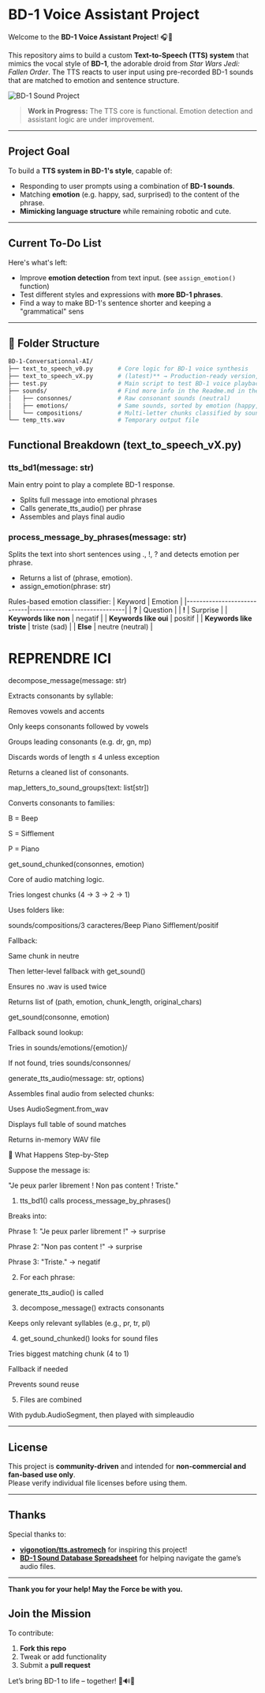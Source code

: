 # BD-1 Voice Assistant Project

Welcome to the **BD-1 Voice Assistant Project**! 🎧🤖

This repository aims to build a custom **Text-to-Speech (TTS) system** that mimics the vocal style of **BD-1**, the adorable droid from *Star Wars Jedi: Fallen Order*. The TTS reacts to user input using pre-recorded BD-1 sounds that are matched to emotion and sentence structure.

![BD-1 Sound Project](https://th.bing.com/th/id/OIP.Shcaq2sc_Ovxg0BefIrLsAHaLO?rs=1&pid=ImgDetMain)

> **Work in Progress:** The TTS core is functional. Emotion detection and assistant logic are under improvement.

---

## Project Goal

To build a **TTS system in BD-1's style**, capable of:
- Responding to user prompts using a combination of **BD-1 sounds**.
- Matching **emotion** (e.g. happy, sad, surprised) to the content of the phrase.
- **Mimicking language structure** while remaining robotic and cute.


---

## Current To-Do List

Here's what's left:

- Improve **emotion detection** from text input. (see `assign_emotion()` function)
- Test different styles and expressions with **more BD-1 phrases**.
- Find a way to make BD-1's sentence shorter and keeping a "grammatical" sens

---

## 📂 Folder Structure

```bash
BD-1-Conversationnal-AI/
├── text_to_speech_v0.py       # Core logic for BD-1 voice synthesis
├── text_to_speech_vX.py       # (latest)** → Production-ready version, callable from other scripts without flooding logs.
├── test.py                    # Main script to test BD-1 voice playback
├── sounds/                    # Find more info in the Readme.md in the sounds folder.
│   ├── consonnes/             # Raw consonant sounds (neutral)
│   ├── emotions/              # Same sounds, sorted by emotion (happy, sad, etc.)
│   └── compositions/          # Multi-letter chunks classified by sound families and emotion
└── temp_tts.wav               # Temporary output file
```

## Functional Breakdown (text_to_speech_vX.py)

### tts_bd1(message: str)
  Main entry point to play a complete BD-1 response.

  - Splits full message into emotional phrases
  - Calls generate_tts_audio() per phrase
  - Assembles and plays final audio

### process_message_by_phrases(message: str)
  Splits the text into short sentences using ., !, ? and detects emotion per phrase.

  - Returns a list of (phrase, emotion).
  - assign_emotion(phrase: str)

  Rules-based emotion classifier:
  |            Keyword         | Emotion                      |
  |----------------------------|------------------------------|
  |      **?**                 | Question                     |
  |      **!**                 | Surprise                     |
  | **Keywords like non**      | negatif                      |
  | **Keywords like oui**      | positif                      |
  | **Keywords like triste**   | triste (sad)                 |
  |        **Else**            | neutre (neutral)             |


# REPRENDRE ICI

decompose_message(message: str)

Extracts consonants by syllable:

Removes vowels and accents

Only keeps consonants followed by vowels

Groups leading consonants (e.g. dr, gn, mp)

Discards words of length ≤ 4 unless exception

Returns a cleaned list of consonants.

map_letters_to_sound_groups(text: list[str])

Converts consonants to families:

B = Beep

S = Sifflement

P = Piano

get_sound_chunked(consonnes, emotion)

Core of audio matching logic.

Tries longest chunks (4 → 3 → 2 → 1)

Uses folders like:

sounds/compositions/3 caracteres/Beep Piano Sifflement/positif

Fallback:

Same chunk in neutre

Then letter-level fallback with get_sound()

Ensures no .wav is used twice

Returns list of (path, emotion, chunk_length, original_chars)

get_sound(consonne, emotion)

Fallback sound lookup:

Tries in sounds/emotions/{emotion}/

If not found, tries sounds/consonnes/

generate_tts_audio(message: str, options)

Assembles final audio from selected chunks:

Uses AudioSegment.from_wav

Displays full table of sound matches

Returns in-memory WAV file

🎤 What Happens Step-by-Step

Suppose the message is:

"Je peux parler librement ! Non pas content ! Triste."

1. tts_bd1() calls process_message_by_phrases()

Breaks into:

Phrase 1: "Je peux parler librement !" → surprise

Phrase 2: "Non pas content !" → surprise

Phrase 3: "Triste." → negatif

2. For each phrase:

generate_tts_audio() is called

3. decompose_message() extracts consonants

Keeps only relevant syllables (e.g., pr, tr, pl)

4. get_sound_chunked() looks for sound files

Tries biggest matching chunk (4 to 1)

Fallback if needed

Prevents sound reuse

5. Files are combined

With pydub.AudioSegment, then played with simpleaudio

---

## License

This project is **community-driven** and intended for **non-commercial and fan-based use only**.  
Please verify individual file licenses before using them.

---

## Thanks

Special thanks to:  
- **[vigonotion/tts.astromech](https://github.com/vigonotion/tts.astromech)** for inspiring this project!  
- **[BD-1 Sound Database Spreadsheet](https://docs.google.com/spreadsheets/d/1isG7yhRa6qXGd1NMjFjuTrLWa93BwfY8t4Y0y8e7ufs/edit?pli=1&gid=541004497#gid=541004497)** for helping navigate the game’s audio files.  

---

**Thank you for your help! May the Force be with you.** 

## Join the Mission

To contribute:
1. **Fork this repo**
2. Tweak or add functionality
3. Submit a **pull request**

Let’s bring BD-1 to life – together! 💬🔊✨
